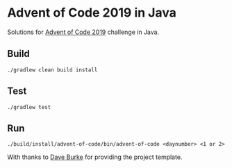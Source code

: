 # Advent of Code 2019 in Java

Solutions for [Advent of Code 2019](https://adventofcode.com/2019) challenge in Java.

## Build
`./gradlew clean build install`

## Test
`./gradlew test`

## Run
`./build/install/advent-of-code/bin/advent-of-code <daynumber> <1 or 2>`


With thanks to [Dave Burke](https://github.com/dave-burke/advent-of-code-java-starter) for providing the project template.
